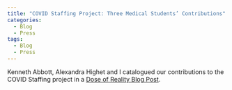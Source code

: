 ```yaml
---
title: "COVID Staffing Project: Three Medical Students’ Contributions"
categories:
  - Blog
  - Press
tags:
  - Blog
  - Press
---
```


 Kenneth Abbott, Alexandra Highet and I catalogued our contributions to the COVID Staffing project in a [Dose of Reality Blog Post](https://umdoseofreality.org/9420/the-covid-staffing-project-three-medical-students-contributions).
